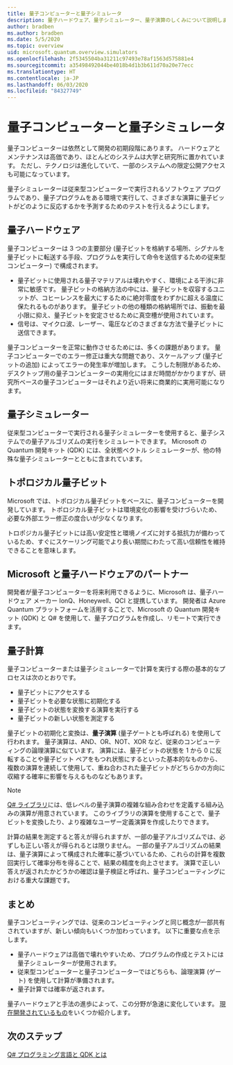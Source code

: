 ```yaml
---
title: 量子コンピューターと量子シミュレータ
description: 量子ハードウェア、量子シミュレーター、量子演算のしくみについて説明します。
author: bradben
ms.author: bradben
ms.date: 5/5/2020
ms.topic: overview
uid: microsoft.quantum.overview.simulators
ms.openlocfilehash: 2f5345504ba31211c97493e78af1563d575881e4
ms.sourcegitcommit: a35498492044be4018b4d1b3b611d70a20e77ecc
ms.translationtype: HT
ms.contentlocale: ja-JP
ms.lasthandoff: 06/03/2020
ms.locfileid: "84327749"
---
```

# <a name="quantum-computers-and-quantum-simulators"></a>量子コンピューターと量子シミュレータ

量子コンピューターは依然として開発の初期段階にあります。 ハードウェアとメンテナンスは高価であり、ほとんどのシステムは大学と研究所に置かれています。 ただし、テクノロジは進化していて、一部のシステムへの限定公開アクセスも可能になっています。

量子シミュレーターは従来型コンピューターで実行されるソフトウェア プログラムであり、量子プログラムをある環境で実行して、さまざまな演算に量子ビットがどのように反応するかを予測するためのテストを行えるようにします。

## <a name="quantum-hardware"></a>量子ハードウェア

量子コンピューターは 3 つの主要部分 (量子ビットを格納する場所、シグナルを量子ビットに転送する手段、プログラムを実行して命令を送信するための従来型コンピューター) で構成されます。

- 量子ビットに使用される量子マテリアルは壊れやすく、環境による干渉に非常に敏感です。 量子ビットの格納方法の中には、量子ビットを収容するユニットが、コヒーレンスを最大にするために絶対零度をわずかに超える温度に保たれるものがあります。 量子ビットの他の種類の格納場所では、振動を最小限に抑え、量子ビットを安定させるために真空槽が使用されています。  
- 信号は、マイクロ波、レーザー、電圧などのさまざまな方法で量子ビットに送信できます。

量子コンピューターを正常に動作させるためには、多くの課題があります。 量子コンピューターでのエラー修正は重大な問題であり、スケールアップ (量子ビットの追加) によってエラーの発生率が増加します。 こうした制限があるため、デスクトップ用の量子コンピューターの実用化にはまだ時間がかかりますが、研究所ベースの量子コンピューターはそれより近い将来に商業的に実用可能になります。

## <a name="quantum-simulators"></a>量子シミュレーター

従来型コンピューターで実行される量子シミュレーターを使用すると、量子システムでの量子アルゴリズムの実行をシミュレートできます。  Microsoft の Quantum 開発キット (QDK) には、全状態ベクトル シミュレーターが、他の特殊な量子シミュレーターとともに含まれています。

## <a name="topological-qubit"></a>トポロジカル量子ビット

Microsoft では、トポロジカル量子ビットをベースに、量子コンピューターを開発しています。 トポロジカル量子ビットは環境変化の影響を受けづらいため、必要な外部エラー修正の度合いが少なくなります。

トロポジカル量子ビットには高い安定性と環境ノイズに対する抵抗力が備わっているため、すぐにスケーリング可能でより長い期間にわたって高い信頼性を維持できることを意味します。

## <a name="microsoft-and-quantum-hardware-partnerships"></a>Microsoft と量子ハードウェアのパートナー

開発者が量子コンピューターを将来利用できるように、Microsoft は、量子ハードウェア メーカー IonQ、Honeywell、QCI と提携しています。 開発者は Azure Quantum プラットフォームを活用することで、Microsoft の Quantum 開発キット (QDK) と Q# を使用して、量子プログラムを作成し、リモートで実行できます。

## <a name="quantum-computations"></a>量子計算

量子コンピューターまたは量子シミュレーターで計算を実行する際の基本的なプロセスは次のとおりです。

- 量子ビットにアクセスする
- 量子ビットを必要な状態に初期化する
- 量子ビットの状態を変換する演算を実行する
- 量子ビットの新しい状態を測定する

量子ビットの初期化と変換は、**量子演算** (量子ゲートとも呼ばれる) を使用して行われます。 量子演算は、AND、OR、NOT、XOR など、従来のコンピューティングの論理演算に似ています。 演算には、量子ビットの状態を 1 から 0 に反転することや量子ビット ペアをもつれ状態にするといった基本的なものから、複数の演算を連続して使用して、重ね合わされた量子ビットがどちらかの方向に収縮する確率に影響を与えるものなどもあります。

> [!NOTE] 
> [Q# ライブラリ](xref:microsoft.quantum.libraries)には、低レベルの量子演算の複雑な組み合わせを定義する組み込みの演算が用意されています。 このライブラリの演算を使用することで、量子ビットを変換したり、より複雑なユーザー定義演算を作成したりできます。  

計算の結果を測定すると答えが得られますが、一部の量子アルゴリズムでは、必ずしも正しい答えが得られるとは限りません。 一部の量子アルゴリズムの結果は、量子演算によって構成された確率に基づいているため、これらの計算を複数回実行して確率分布を得ることで、結果の精度を向上させます。  演算で正しい答えが返されたかどうかの確認は量子検証と呼ばれ、量子コンピューティングにおける重大な課題です。

## <a name="summary"></a>まとめ

量子コンピューティングでは、従来のコンピューティングと同じ概念が一部共有されていますが、新しい傾向もいくつか加わっています。 以下に重要な点を示します。

- 量子ハードウェアは高価で壊れやすいため、プログラムの作成とテストには量子シミュレーターが使用されます。
- 従来型コンピューターと量子コンピューターではどちらも、論理演算 (ゲート) を使用して計算が準備されます。
- 量子計算では確率が返されます。

量子ハードウェアと手法の進歩によって、この分野が急速に変化しています。 [現在開発されているもの](https://phys.org/search/?search=quantum+computer&s=0)をいくつか紹介します。

## <a name="next-steps"></a>次のステップ

[Q# プログラミング言語と QDK とは](xref:microsoft.quantum.overview.q-sharp)

